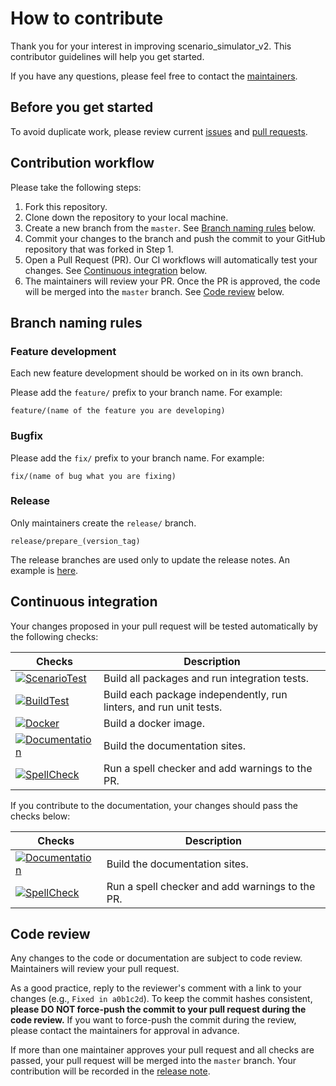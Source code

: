 # How to contribute

Thank you for your interest in improving scenario_simulator_v2.
This contributor guidelines will help you get started.

If you have any questions, please feel free to contact the [maintainers](ContactUs.md).

## Before you get started

To avoid duplicate work, please review current [issues](https://github.com/tier4/scenario_simulator_v2/issues) and [pull requests](https://github.com/tier4/scenario_simulator_v2/pulls).

## Contribution workflow

Please take the following steps:

1. Fork this repository.
2. Clone down the repository to your local machine.
3. Create a new branch from the `master`. See [Branch naming rules](#branch-naming-rules) below.
4. Commit your changes to the branch and push the commit to your GitHub repository that was forked in Step 1.
5. Open a Pull Request (PR). Our CI workflows will automatically test your changes. See [Continuous integration](#continuous-integration) below.
6. The maintainers will review your PR. Once the PR is approved, the code will be merged into the `master` branch. See [Code review](#code-review) below.

## Branch naming rules

### Feature development

Each new feature development should be worked on in its own branch.

Please add the `feature/` prefix to your branch name. For example:

```
feature/(name of the feature you are developing)
```

### Bugfix

Please add the `fix/` prefix to your branch name. For example:

```
fix/(name of bug what you are fixing)
```

### Release

Only maintainers create the `release/` branch.

```
release/prepare_(version_tag)
```

The release branches are used only to update the release notes. An example is [here](https://github.com/tier4/scenario_simulator_v2/pull/477).

## Continuous integration

Your changes proposed in your pull request will be tested automatically by the following checks:

| Checks                                                                                                                                                                                            | Description                                                        |
| ------------------------------------------------------------------------------------------------------------------------------------------------------------------------------------------------- | ------------------------------------------------------------------ |
| [![ScenarioTest](https://github.com/tier4/scenario_simulator_v2/actions/workflows/ScenarioTest.yaml/badge.svg)](https://github.com/tier4/scenario_simulator_v2-docs/actions/workflows/ScenarioTest.yaml) | Build all packages and run integration tests.                      |
| [![BuildTest](https://github.com/tier4/scenario_simulator_v2/actions/workflows/Build.yaml/badge.svg)](https://github.com/tier4/scenario_simulator_v2-docs/actions/workflows/Build.yaml)           | Build each package independently, run linters, and run unit tests. |
| [![Docker](https://github.com/tier4/scenario_simulator_v2/actions/workflows/Docker.yaml/badge.svg)](https://github.com/tier4/scenario_simulator_v2-docs/actions/workflows/Docker.yaml)            | Build a docker image.                                              |
| [![Documentation](https://github.com/tier4/scenario_simulator_v2/actions/workflows/Documentation.yaml/badge.svg)](https://github.com/tier4/scenario_simulator_v2-docs/actions/workflows/Documentation.yaml) | Build the documentation sites.                                     |
| [![SpellCheck](https://github.com/tier4/scenario_simulator_v2/actions/workflows/SpellCheck.yaml/badge.svg)](https://github.com/tier4/scenario_simulator_v2-docs/actions/workflows/SpellCheck.yaml) | Run a spell checker and add warnings to the PR.                    |

If you contribute to the documentation, your changes should pass the checks below:

| Checks                                                                                                                                                                                                 | Description                                     |
| ------------------------------------------------------------------------------------------------------------------------------------------------------------------------------------------------------ | ----------------------------------------------- |
| [![Documentation](https://github.com/tier4/scenario_simulator_v2/actions/workflows/Documentation.yaml/badge.svg)](https://github.com/tier4/scenario_simulator_v2-docs/actions/workflows/Documentation.yaml) | Build the documentation sites.                  |
| [![SpellCheck](https://github.com/tier4/scenario_simulator_v2/actions/workflows/SpellCheck.yaml/badge.svg)](https://github.com/tier4/scenario_simulator_v2-docs/actions/workflows/SpellCheck.yaml)     | Run a spell checker and add warnings to the PR. |

## Code review

Any changes to the code or documentation are subject to code review. Maintainers will review your pull request.

As a good practice, reply to the reviewer's comment with a link to your changes (e.g., `Fixed in a0b1c2d`).
To keep the commit hashes consistent, **please DO NOT force-push the commit to your pull request during the code review.**
If you want to force-push the commit during the review, please contact the maintainers for approval in advance.

If more than one maintainer approves your pull request and all checks are passed, your pull request will be merged into the `master` branch.
Your contribution will be recorded in the [release note](../ReleaseNotes.md).
